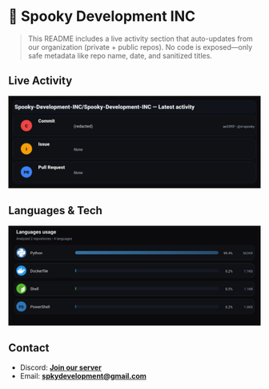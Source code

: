 # 👻 Spooky Development INC

> This README includes a live activity section that auto-updates from our organization (private + public repos). No code is exposed—only safe metadata like repo name, date, and sanitized titles.

## Live Activity
![Repo Snapshot](./assets/repo-snapshot.svg?v=8711d9e23d)

## Languages & Tech
![Languages Usage](./assets/languages.svg?v=8a0497c8c3)

## Contact
- Discord: **[Join our server](https://discord.gg/XYspZgEEJb)**
- Email: **spkydevelopment@gmail.com**
